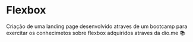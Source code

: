 # Flexbox  
Criação de uma landing page desenvolvido atraves de um bootcamp para exercitar os conhecimetos sobre flexbox adquiridos atraves da dio.me 📚
